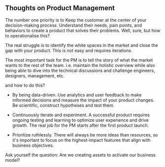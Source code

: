 ## Thoughts on Product Management

The number one priority is to Keep the customer at the center of your decision-making process. Understand their needs, pain points, and behaviors to create a product that solves their problems. Well, sure, but how to operationalise this?

The real struggle is to identify the white spaces in the market and close the gap with your product. This is not easy and requires iterations.

The most important task for the PM is to tell the story of what the market wants to the rest of the team. i.e. maintain the holistic overview while also being able to dive into the technical discussions and challenge engineers, designers, management, etc. 

and how to do this? 

- By being data-driven. Use analytics and user feedback to make informed decisions and measure the impact of your product changes. Be scientific, construct hypotheses and test them.

- Continuously iterate and experiment. A successful product requires ongoing testing and learning to optimize user experience and drive growth. The real job for the PM starts after the first product launch.

- Prioritize ruthlessly. There will always be more ideas than resources, so it's important to focus on the highest-impact features that align with business objectives.

Ask yourself the question: Are we creating assets to activate our business model? 
